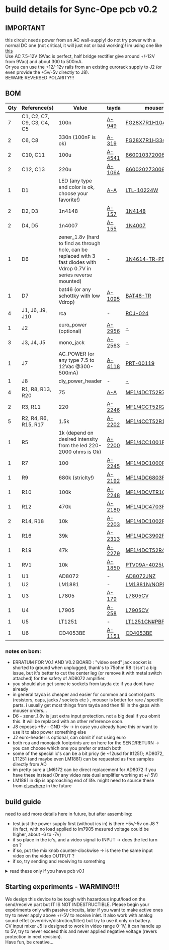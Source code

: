 # build details for Sync-Ope pcb v0.2

## IMPORTANT

this circuit needs power from an AC wall-supply! do not try power with a normal DC one (not critical, it will just not or bad working)! im using one like [this](https://www.amazon.de/gp/product/B07CKVBDJV/)  
Use AC 7.5-12V (9Vac is perfect, half bridge rectifier give around +/-12V from 9Vac) and about 300 to 500mA.  
Or you can use the +12/-12v rails from an existing eurorack supply to J2 (or even provide the +5v/-5v directly to J8).  
BEWARE REVERSED POLARITY!!!  

## BOM

Qty | Reference(s) | Value | tayda | mouser
--- | --- | --- | --- | --- 
7 | C1, C2, C7, C9, C3, C4, C5 | 100n | [A-949](https://www.taydaelectronics.com/catalogsearch/result/?q=A-949) | [FG28X7R1H104KNT00](https://www.mouser.com/Search/Refine?Keyword=FG28X7R1H104KNT00) 
2 | C6, C8 | 330n (100nF is ok) | [A-319](https://www.taydaelectronics.com/catalogsearch/result/?q=A-319) | [FG28X7R1H334KRT00](https://www.mouser.com/Search/Refine?Keyword=FG28X7R1H334KRT00) 
2 | C10, C11 | 100u | [A-4541](https://www.taydaelectronics.com/catalogsearch/result/?q=A-4541) | [860010372006](https://www.mouser.com/Search/Refine?Keyword=860010372006) 
2 | C12, C13 | 220u | [A-1064](https://www.taydaelectronics.com/catalogsearch/result/?q=A-1064) | [860020273009](https://www.mouser.com/Search/Refine?Keyword=860020273009) 
1 | D1 | LED (any type and color is ok, choose your favorite!) | [A-A](https://www.taydaelectronics.com/catalogsearch/result/?q=A-A-261) | [LTL-10224W](https://www.mouser.com/Search/Refine?Keyword=LTL-10224W) 
2 | D2, D3 | 1n4148 | [A-157](https://www.taydaelectronics.com/catalogsearch/result/?q=A-157) | [1N4148](https://www.mouser.com/Search/Refine?Keyword=1N4148) 
2 | D4, D5 | 1n4007 | [A-155](https://www.taydaelectronics.com/catalogsearch/result/?q=A-155) | [1N4007](https://www.mouser.com/Search/Refine?Keyword=1N4007) 
1 | D6 | zener_1.8v (hard to find as through hole, can be replaced with 3 fast diodes with Vdrop 0.7V in series reverse mounted) | - | [1N4614-TR-PBFREE](https://www.mouser.com/Search/Refine?Keyword=1N4614-TR-PBFREE) 
1 | D7 | bat46 (or any schottky with low Vdrop) | [A-1095](https://www.taydaelectronics.com/catalogsearch/result/?q=A-1095) | [BAT46-TR](https://www.mouser.com/Search/Refine?Keyword=BAT46-TR) 
4 | J1, J6, J9, J10 | rca | - | [RCJ-024](https://www.mouser.com/Search/Refine?Keyword=RCJ-024) 
1 | J2 | euro_power (optional)| [A-2956](https://www.taydaelectronics.com/catalogsearch/result/?q=A-2956) | [-](https://www.mouser.com/Search/Refine?Keyword=-) 
3 | J3, J4, J5 | mono_jack | [A-2563](https://www.taydaelectronics.com/catalogsearch/result/?q=A-2563) | [-](https://www.mouser.com/Search/Refine?Keyword=-) 
1 | J7 | AC_POWER (or any type 7.5 to 12Vac @300-500mA) | [A-4118](https://www.taydaelectronics.com/catalogsearch/result/?q=A-4118) | [PRT-00119](https://www.mouser.com/Search/Refine?Keyword=PRT-00119) 
1 | J8 | diy_power_header | - | [-](https://www.mouser.com/Search/Refine?Keyword=-) 
4 | R1, R8, R13, R20 | 75 | [A-A](https://www.taydaelectronics.com/catalogsearch/result/?q=A-A-2193) | [MF1/4DCT52R75R0F](https://www.mouser.com/Search/Refine?Keyword=MF1/4DCT52R75R0F) 
2 | R3, R11 | 220 | [A-2246](https://www.taydaelectronics.com/catalogsearch/result/?q=A-2246) | [MF1/4CCT52R2200F](https://www.mouser.com/Search/Refine?Keyword=MF1/4CCT52R2200F) 
5 | R2, R4, R6, R15, R17 | 1.5k | [A-2202](https://www.taydaelectronics.com/catalogsearch/result/?q=A-2202) | [MF1/4CCT52R1501F](https://www.mouser.com/Search/Refine?Keyword=MF1/4CCT52R1501F) 
1 | R5 | 1k (depend on desired intensity from the led 220-2000 ohms is Ok) | [A-2200](https://www.taydaelectronics.com/catalogsearch/result/?q=A-2200) | [MF1/4CC1001F](https://www.mouser.com/Search/Refine?Keyword=MF1/4CC1001F) 
1 | R7 | 100 | [A-2245](https://www.taydaelectronics.com/catalogsearch/result/?q=A-2245) | [MF1/4DC1000F](https://www.mouser.com/Search/Refine?Keyword=MF1/4DC1000F) 
1 | R9 | 680k (striclty!) | [A-2192](https://www.taydaelectronics.com/catalogsearch/result/?q=A-2192) | [MF1/4DC6803F](https://www.mouser.com/Search/Refine?Keyword=MF1/4DC6803F) 
1 | R10 | 100k | [A-2248](https://www.taydaelectronics.com/catalogsearch/result/?q=A-2248) | [MF1/4DCVTR1003F](https://www.mouser.com/Search/Refine?Keyword=MF1/4DCVTR1003F) 
1 | R12 | 470k | [A-2180](https://www.taydaelectronics.com/catalogsearch/result/?q=A-2180) | [MF1/4DC4703F](https://www.mouser.com/Search/Refine?Keyword=MF1/4DC4703F) 
2 | R14, R18 | 10k | [A-2203](https://www.taydaelectronics.com/catalogsearch/result/?q=A-2203) | [MF1/4DC1002F](https://www.mouser.com/Search/Refine?Keyword=MF1/4DC1002F) 
1 | R16 | 39k | [A-2313](https://www.taydaelectronics.com/catalogsearch/result/?q=A-2313) | [MF1/4DC3902F](https://www.mouser.com/Search/Refine?Keyword=MF1/4DC3902F) 
1 | R19 | 47k | [A-2279](https://www.taydaelectronics.com/catalogsearch/result/?q=A-2279) | [MF1/4DCT52R4702F](https://www.mouser.com/Search/Refine?Keyword=MF1/4DCT52R4702F) 
1 | RV1 | 10k | [A-1850](https://www.taydaelectronics.com/catalogsearch/result/?q=A-1850) | [PTV09A-4025U-B103](https://www.mouser.com/Search/Refine?Keyword=PTV09A-4025U-B103) 
1 | U1 | AD8072 | - | [AD8072JNZ](https://www.mouser.com/Search/Refine?Keyword=AD8072JNZ) 
1 | U2 | LM1881 | - | [LM1881N/NOPB](https://www.mouser.com/Search/Refine?Keyword=LM1881N/NOPB) 
1 | U3 | L7805 | [A-179](https://www.taydaelectronics.com/catalogsearch/result/?q=A-179) | [L7805CV](https://www.mouser.com/Search/Refine?Keyword=L7805CV) 
1 | U4 | L7905 | [A-258](https://www.taydaelectronics.com/catalogsearch/result/?q=A-258) | [L7905CV](https://www.mouser.com/Search/Refine?Keyword=L7905CV) 
1 | U5 | LT1251 | - | [LT1251CN#PBF](https://www.mouser.com/Search/Refine?Keyword=LT1251CN#PBF) 
1 | U6 | CD4053BE | [A-1151](https://www.taydaelectronics.com/catalogsearch/result/?q=A-1151) | [CD4053BE](https://www.mouser.com/Search/Refine?Keyword=CD4053BE) 

### notes on bom:

- ERRATUM FOR V0.1 AND V0.2 BOARD : "video send" jack socket is shorted to ground when unplugged, thank's to 75ohm R8 it isn't a big issue, but it's better to cut the center leg (or remove it with metal switch attached) for the safety of AD8072 amplifier.  
- you should also get some ic sockets from tayda etc if you dont have already
- in general tayda is cheaper and easier for common and control parts (resistors, caps, jacks / sockets etc ) , mouser is better for rare / specific parts. i usually get most things from tayda and then fill in the gaps with mouser orders...
- D6 - zener_1.8v is just extra input protection. not a big deal if you obmit this. It will be replaced with an other refrerence soon.
- J8 exposes +5v - GND -5v -> in case you already have this or want to use it to also power something else
- J2 euro-header is optional, can obmit if not using euro
- both rca and monojack footprints are on here for the SEND/RETURN -> you can choose which one you prefer or attach both
- some of the special ic's can be a bit pricy (ie ~12usd for lt1251); AD8072, LT1251 (and maybe even LM1881) can be requested as free samples directly from AD
- im pretty sure a LM6172 can be direct replacement for AD8072 if you have these instead (Or any video rate dual amplifier working at +/-5V)  
- LM1881 in dip is approaching end of life. might need to source these from [elsewhere](https://www.utsource.net/itm/p/11195174.html) in the future

## build guide

need to add more details here in future, but after assembling:

- test just the power supply first (without ics in) is there +5v/-5v on J8 ? (in fact, with no load applied to lm7905 mesured voltage could be higher, about -6 to -7v)  
- if so place in the ic's, and a video signal to INPUT -> does the led turn on ?
- if so, put the mix knob counter-clockwise -> is there the same input video on the video OUTPUT ?
- if so, try sending and receiving to something

<details>
<summary>read these only if you have pcb v0.1</summary>
  
- the power regulators footprint are backwards this revision they need to be placed with the back (metal) facing up
- the rca jacks outer ring for video input and video output is not connected to ground you will need to solder small jumpers from these to a nearby ground pin (eg cap/resistor directly below)
</details>

## Starting experiments - WARMING!!!
  
We design this device to be tough with hazardous input/load on the send/receive part but IT IS NOT INDESTRUCTIBLE. Please begin your expériments only with passive circuits, later if you want to make active ones try to never apply above +/-5V to receive inlet. It also work with analog sound effet (overdrive/distrotion/filter) but try to use it only on battery.  
CV input mixer J5 is designed to work in video range 0-1V, it can handle up to 5V, try to never exceed this and never applied negative voltage (revers protection in next revision).  
Have fun, be creative...
